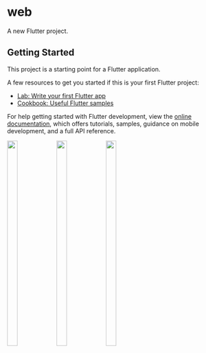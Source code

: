 # web

A new Flutter project.

## Getting Started

This project is a starting point for a Flutter application.

A few resources to get you started if this is your first Flutter project:

- [Lab: Write your first Flutter app](https://docs.flutter.dev/get-started/codelab)
- [Cookbook: Useful Flutter samples](https://docs.flutter.dev/cookbook)

For help getting started with Flutter development, view the
[online documentation](https://docs.flutter.dev/), which offers tutorials,
samples, guidance on mobile development, and a full API reference.
<p>
<img src="https://user-images.githubusercontent.com/114207841/227709091-4de506a8-1fd5-4c9b-8461-8ad556e2627d.jpg" width=22% height=35%>
<img src="https://user-images.githubusercontent.com/114207841/227709030-0448d60d-c37b-4ab1-98d5-9a941123f2bb.jpg" width=22% height=35%>
<img src="https://user-images.githubusercontent.com/114207841/227709113-c0455c19-8a9c-423b-9aac-59966a3cf30e.jpg" width=22% height=35%>
</p>
